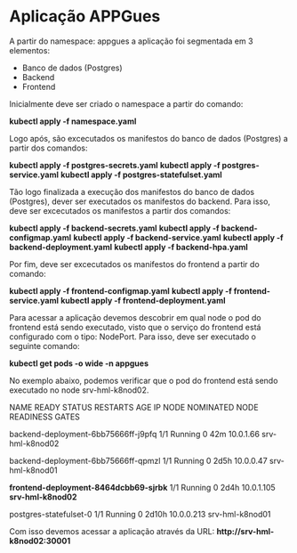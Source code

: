 # Aplicação APPGues

A partir do namespace: appgues a aplicação foi segmentada em 3 elementos:

- Banco de dados (Postgres)
- Backend
- Frontend


Inicialmente deve ser criado o namespace a partir do comando:

**kubectl apply -f namespace.yaml**

Logo após, são excecutados os manifestos do banco de dados (Postgres) a partir dos comandos:

**kubectl apply -f postgres-secrets.yaml**
**kubectl apply -f postgres-service.yaml**
**kubectl apply -f postgres-statefulset.yaml**

Tão logo finalizada a execução dos manifestos do banco de dados (Postgres), dever ser executados os manifestos do backend. Para isso, deve ser excecutados os manifestos a partir dos comandos:

**kubectl apply -f backend-secrets.yaml**
**kubectl apply -f backend-configmap.yaml**
**kubectl apply -f backend-service.yaml**
**kubectl apply -f backend-deployment.yaml**
**kubectl apply -f backend-hpa.yaml**

Por fim, deve ser excecutados os manifestos do frontend a partir do comando:

**kubectl apply -f frontend-configmap.yaml**
**kubectl apply -f frontend-service.yaml**
**kubectl apply -f frontend-deployment.yaml**

Para acessar a aplicação devemos descobrir em qual node o pod do frontend está sendo executado, visto que o serviço do frontend está configurado com o tipo: NodePort. Para isso, deve ser executado o seguinte comando:

**kubectl get pods -o wide -n appgues**

No exemplo abaixo, podemos verificar que o pod do frontend está sendo executado no node srv-hml-k8nod02.


NAME                                   READY   STATUS    RESTARTS   AGE     IP           NODE              NOMINATED NODE   READINESS GATES

backend-deployment-6bb75666ff-j9pfq    1/1     Running   0          42m     10.0.1.66    srv-hml-k8nod02   <none>           <none>

backend-deployment-6bb75666ff-qpmzl    1/1     Running   0          2d5h    10.0.0.47    srv-hml-k8nod01   <none>           <none>

**frontend-deployment-8464dcbb69-sjrbk**   1/1     Running   0          2d4h    10.0.1.105   **srv-hml-k8nod02**   <none>           <none>

postgres-statefulset-0                 1/1     Running   0          2d10h   10.0.0.213   srv-hml-k8nod01   <none>           <none>


Com isso devemos acessar a aplicação através da URL: **http://srv-hml-k8nod02:30001**
